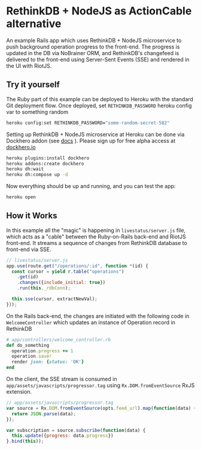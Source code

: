 RethinkDB + NodeJS as ActionCable alternative
================================================

An example Rails app which uses RethinkDB + NodeJS microservice to push background operation progress to the front-end.
The progress is updated in the DB via NoBrainer ORM, and RethinkDB's changefeed is delivered to the front-end
using Server-Sent Events (SSE) and rendered in the UI with RiotJS.

Try it yourself
---------------

The Ruby part of this example can be deployed to Heroku with the standard Git deployment flow.
Once deployed, set `RETHINKDB_PASSWORD` heroku config var to something random

```bash
heroku config:set RETHINKDB_PASSWORD="some-random-secret-582"
```

Setting up RethinkDB + NodeJS microservice at Heroku can be done via Dockhero addon (see [docs](
https://devcenter.heroku.com/articles/dockhero?preview=1) ).
Please sign up for free alpha access at [dockhero.io](https://dockhero.io/)


```bash
heroku plugins:install dockhero
heroku addons:create dockhero
heroku dh:wait
heroku dh:compose up -d
```

Now everything should be up and running, and you can test the app:

```bash
heroku open
```

How it Works
---------------

In this example all the "magic" is happening in `livestatus/server.js` file,
which acts as a "cable" between the Ruby-on-Rails back-end and RiotJS front-end.
It streams a sequence of changes from RethinkDB database to front-end via SSE.

```js
// livestatus/server.js
app.use(route.get("/operations/:id", function *(id) {
  const cursor = yield r.table("operations")
    .get(id)
    .changes({include_initial: true})
    .run(this._rdbConn);

  this.sse(cursor, extractNewVal);
}));
```

On the Rails back-end, the changes are initiated with the following code in `WelcomeController`
which updates an instance of Operation record in RethinkDB

```ruby
# app/controllers/welcome_controller.rb
def do_something
  operation.progress += 1
  operation.save!
  render json: {status: 'OK'}
end
```

On the client, the SSE stream is consumed in `app/assets/javascripts/progressor.tag`
using `Rx.DOM.fromEventSource` RxJS extension.

```js
// app/assets/javascripts/progressor.tag
var source = Rx.DOM.fromEventSource(opts.feed_url).map(function(data) {
  return JSON.parse(data);
});

var subscription = source.subscribe(function(data) {
  this.update({progress: data.progress})
}.bind(this));
```


